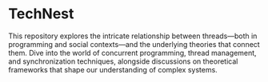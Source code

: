 # TechNest
This repository explores the intricate relationship between threads—both in programming and social contexts—and the underlying theories that connect them. Dive into the world of concurrent programming, thread management, and synchronization techniques, alongside discussions on theoretical frameworks that shape our understanding of complex systems.
